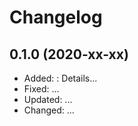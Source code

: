﻿# Changelog
## 0.1.0 (2020-xx-xx)
 - Added: <COMMAND>: Details...
 - Fixed: ...
 - Updated: ...
 - Changed: ...